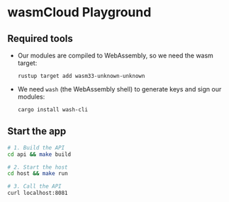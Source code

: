 # wasmCloud Playground

## Required tools

- Our modules are compiled to WebAssembly, so we need the wasm target:

  ```
  rustup target add wasm33-unknown-unknown
  ```

- We need `wash` (the WebAssembly shell) to generate keys and sign our modules:

  ```
  cargo install wash-cli
  ```

## Start the app

```sh
# 1. Build the API
cd api && make build

# 2. Start the host
cd host && make run

# 3. Call the API
curl localhost:8081
```
